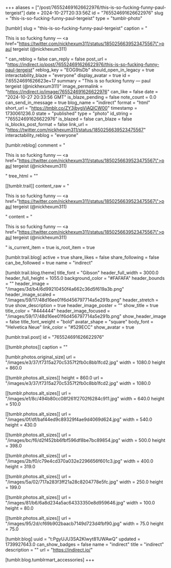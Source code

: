 +++
aliases = ["/post/765524691626622976/this-is-so-fucking-funny-paul-tergeist"]
date = 2024-10-27T20:33:56Z
id = "765524691626622976"
slug = "this-is-so-fucking-funny-paul-tergeist"
type = "tumblr-photo"

[tumblr]
slug = "this-is-so-fucking-funny-paul-tergeist"
caption = "<p>This is so fucking funny — <a href=\"https://twitter.com/nickhexum311/status/1850256639523475567\">paul tergeist (@nickhexum311)</a></p>"
can_reblog = false
can_reply = false
post_url = "https://indirect.io/post/765524691626622976/this-is-so-fucking-funny-paul-tergeist"
reblog_key = "EOG9tsDb"
should_open_in_legacy = true
interactability_blaze = "everyone"
display_avatar = true
id = 7.65524691626623e+17
summary = "This is so fucking funny — paul tergeist (@nickhexum311)"
image_permalink = "https://indirect.io/image/765524691626622976"
can_like = false
date = "2024-10-27 20:33:56 GMT"
is_blaze_pending = false
note_count = 0.0
can_send_in_message = true
blog_name = "indirect"
format = "html"
short_url = "https://tmblr.co/ZY3jbygViAQlCW00"
timestamp = 1730061236.0
state = "published"
type = "photo"
id_string = "765524691626622976"
is_blazed = false
can_blaze = false
is_blocks_post_format = false
link_url = "https://twitter.com/nickhexum311/status/1850256639523475567"
interactability_reblog = "everyone"

[tumblr.reblog]
comment = "<p>This is so fucking funny — <a href=\"https://twitter.com/nickhexum311/status/1850256639523475567\">paul tergeist (@nickhexum311)</a></p>"
tree_html = ""

[[tumblr.trail]]
content_raw = "<p>This is so fucking funny — <a href=\"https://twitter.com/nickhexum311/status/1850256639523475567\">paul tergeist (@nickhexum311)</a></p>"
content = "<p>This is so fucking funny &mdash; <a href=\"https://twitter.com/nickhexum311/status/1850256639523475567\">paul tergeist (@nickhexum311)</a></p>"
is_current_item = true
is_root_item = true

[tumblr.trail.blog]
active = true
share_likes = false
share_following = false
can_be_followed = true
name = "indirect"

[tumblr.trail.blog.theme]
title_font = "Gibson"
header_full_width = 3000.0
header_full_height = 1055.0
background_color = "#FAFAFA"
header_bounds = ""
header_image = "/images/3d/b4/6d99210450f4a662c36d5f619a3b.png"
header_image_scaled = "/images/59/17/48d16ee01f6d456797714a5e291b.png"
header_stretch = true
show_description = true
header_image_poster = ""
show_title = true
title_color = "#444444"
header_image_focused = "/images/59/17/48d16ee01f6d456797714a5e291b.png"
show_header_image = false
title_font_weight = "bold"
avatar_shape = "square"
body_font = "Helvetica Neue"
link_color = "#529ECC"
show_avatar = true

[tumblr.trail.post]
id = "765524691626622976"

[[tumblr.photos]]
caption = ""

[tumblr.photos.original_size]
url = "/images/e3/37/f7315a270c5357f2fb0c8bb1fcd2.jpg"
width = 1080.0
height = 860.0

[[tumblr.photos.alt_sizes]]
height = 860.0
url = "/images/e3/37/f7315a270c5357f2fb0c8bb1fcd2.jpg"
width = 1080.0

[[tumblr.photos.alt_sizes]]
url = "/images/e1/8c/494b80cc08f261f2702f6284c911.jpg"
width = 640.0
height = 510.0

[[tumblr.photos.alt_sizes]]
url = "/images/0f/df/baf44ed9c89329f4ae9d4069d624.jpg"
width = 540.0
height = 430.0

[[tumblr.photos.alt_sizes]]
url = "/images/bc/f6/d2f452bb6fbf596df8be7bc89854.jpg"
width = 500.0
height = 398.0

[[tumblr.photos.alt_sizes]]
url = "/images/2b/f0/c79e4cd370a032e2296656f601c3.jpg"
width = 400.0
height = 319.0

[[tumblr.photos.alt_sizes]]
url = "/images/5a/02/717a283f3ff21a28c8204778e5fc.jpg"
width = 250.0
height = 199.0

[[tumblr.photos.alt_sizes]]
url = "/images/81/b6/6a8d234a5ac64333350e8d959646.jpg"
width = 100.0
height = 80.0

[[tumblr.photos.alt_sizes]]
url = "/images/95/2d/cf69b902baacb7149d723d4fbf90.jpg"
width = 75.0
height = 75.0

[tumblr.blog]
uuid = "t:PgyUJU3SA2Klwyt81UWAwQ"
updated = 1739927643.0
can_show_badges = false
name = "indirect"
title = "indirect"
description = ""
url = "https://indirect.io/"

[tumblr.blog.tumblrmart_accessories]
+++
